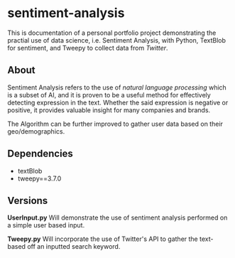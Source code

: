 # sentiment-analysis
This is documentation of a personal portfolio project demonstrating the practial use of data science, i.e. Sentiment Analysis, with Python, TextBlob for sentiment, and Tweepy to collect data from *Twitter*. 


## About
Sentiment Analysis refers to the use of *natural language processing* which is a subset of AI, and it is proven to be a
useful method for effectively detecting expression in the text. Whether the said expression is negative or positive, it provides valuable insight for many companies and brands. 

The Algorithm can be further improved to gather user data based on their geo/demographics.


## Dependencies
* textBlob
* tweepy==3.7.0


## Versions

**UserInput.py** Will demonstrate the use of sentiment analysis performed on a simple user based input. 

**Tweepy.py** Will incorporate the use of Twitter's API to gather the text-based off an inputted search keyword.

